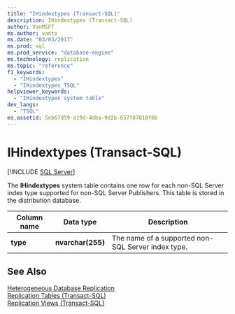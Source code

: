 ```yaml
---
title: "IHindextypes (Transact-SQL)"
description: IHindextypes (Transact-SQL)
author: VanMSFT
ms.author: vanto
ms.date: "03/03/2017"
ms.prod: sql
ms.prod_service: "database-engine"
ms.technology: replication
ms.topic: "reference"
f1_keywords:
  - "IHindextypes"
  - "IHindextypes_TSQL"
helpviewer_keywords:
  - "IHindextypes system table"
dev_langs:
  - "TSQL"
ms.assetid: 5eb67d59-a19d-4dba-9d2b-657f87818f6b
---
```

# IHindextypes (Transact-SQL)
[!INCLUDE [SQL Server](../../includes/applies-to-version/sqlserver.md)]

  The **IHindextypes** system table contains one row for each non-SQL Server index type supported for non-SQL Server Publishers. This table is stored in the distribution database.  
  
|Column name|Data type|Description|  
|-----------------|---------------|-----------------|  
|**type**|**nvarchar(255)**|The name of a supported non-SQL Server index type.|  
  
## See Also  
 [Heterogeneous Database Replication](../../relational-databases/replication/non-sql/heterogeneous-database-replication.md)   
 [Replication Tables &#40;Transact-SQL&#41;](../../relational-databases/system-tables/replication-tables-transact-sql.md)   
 [Replication Views &#40;Transact-SQL&#41;](../../relational-databases/system-views/replication-views-transact-sql.md)  
  
  
